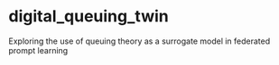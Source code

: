 # digital_queuing_twin
Exploring the use of queuing theory as a surrogate model in federated prompt learning
